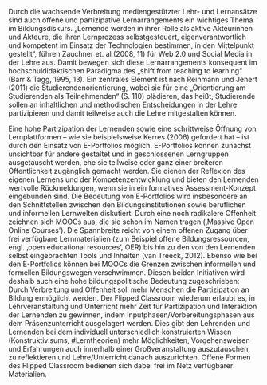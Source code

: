 <!-- filename: 01_Charakteristik_von_offenen_und_partizipativen_Lernarrangements.md -->
<!-- title: Charakteristik von offenen und partizipativen Lernarrangements -->

Durch die wachsende Verbreitung mediengestützter Lehr- und Lernansätze sind auch offene und partizipative Lernarrangements ein wichtiges Thema im Bildungsdiskurs. „Lernende werden in ihrer Rolle als aktive Akteurinnen und Akteure, die ihren Lernprozess selbstgesteuert, eigenverantwortlich und kompetent im Einsatz der Technologien bestimmen, in den Mittelpunkt gestellt“, führen Zauchner et. al (2008, 11) für Web 2.0 und Social Media in der Lehre aus. Damit bewegen sich diese Lernarrangements konsequent im hochschuldidaktischen Paradigma des „shift from teaching to learning“ (Barr &amp; Tagg, 1995, 13). Ein zentrales Element ist nach Reinmann und Jenert (2011) die Studierendenorientierung, wobei sie für eine „Orientierung am Studierenden als Teilnehmenden“ (S. 110) plädieren, das heißt, Studierende sollen an inhaltlichen und methodischen Entscheidungen in der Lehre partizipieren und damit teilweise auch die Lehre mitgestalten können.

Eine hohe Partizipation der Lernenden sowie eine schrittweise Öffnung von Lernplattformen – wie sie beispielsweise Kerres (2006) gefordert hat – ist durch den Einsatz von E-Portfolios möglich. E-Portfolios können zunächst unsichtbar für andere gestaltet und in geschlossenen Lerngruppen ausgetauscht werden, ehe sie teilweise oder ganz einer breiteren Öffentlichkeit zugänglich gemacht werden. Sie dienen der Reflexion des eigenen Lernens und der Kompetenzentwicklung und bieten den Lernenden wertvolle Rückmeldungen, wenn sie in ein formatives Assessment-Konzept eingebunden sind. Die Bedeutung von E-Portfolios wird insbesondere an den Schnittstellen zwischen den Bildungsinstitutionen sowie beruflichen und informellen Lernwelten diskutiert. Durch eine noch radikalere Offenheit zeichnen sich MOOCs aus, die sie schon im Namen tragen (‚Massive Open Online Courses’). Die Spannbreite reicht von einem offenen Zugang über frei verfügbare Lernmaterialien (zum Beispiel offene Bildungsressourcen, engl. ‚open educational resources’, OER) bis hin zu den von den Lernenden selbst eingebrachten Tools und Inhalten (van Treeck, 2012). Ebenso wie bei den E-Portfolios können bei MOOCs die Grenzen zwischen informellen und formellen Bildungswegen verschwimmen. Diesen beiden Initiativen wird deshalb auch eine hohe bildungspolitische Bedeutung zugeschrieben: Durch Verbreitung und Offenheit soll mehr Menschen die Partizipation an Bildung ermöglicht werden. Der Flipped Classroom wiederum erlaubt es, in Lehrveranstaltung und Unterricht mehr Zeit für Partizipation und Interaktion der Lernenden zu gewinnen, indem Inputphasen/Vorbereitungsphasen aus dem Präsenzunterricht ausgelagert werden. Dies gibt den Lehrenden und Lernenden bei dem individuell unterschiedlich konstruierten Wissen (Konstruktivisums, #Lerntheorien) mehr Möglichkeiten, Vorgehensweisen und Erfahrungen auch innerhalb einer Großveranstaltung auszutauschen, zu reflektieren und Lehre/Unterricht danach auszurichten. Offene Formen des Flipped Classroom bedienen sich dabei frei im Netz verfügbarer Materialien.
